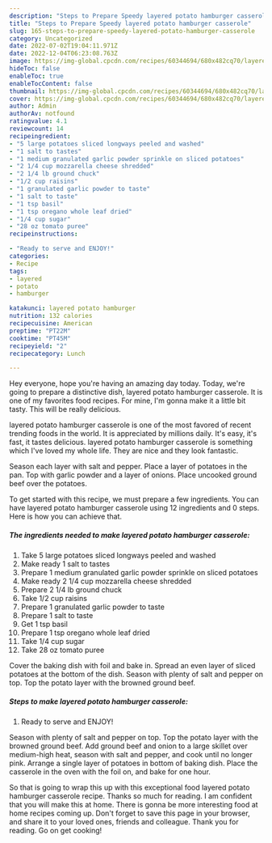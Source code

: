 ```yaml
---
description: "Steps to Prepare Speedy layered potato hamburger casserole"
title: "Steps to Prepare Speedy layered potato hamburger casserole"
slug: 165-steps-to-prepare-speedy-layered-potato-hamburger-casserole
category: Uncategorized
date: 2022-07-02T19:04:11.971Z
date: 2022-12-04T06:23:08.763Z
image: https://img-global.cpcdn.com/recipes/60344694/680x482cq70/layered-potato-hamburger-casserole-recipe-main-photo.jpg
hideToc: false
enableToc: true
enableTocContent: false
thumbnail: https://img-global.cpcdn.com/recipes/60344694/680x482cq70/layered-potato-hamburger-casserole-recipe-main-photo.jpg
cover: https://img-global.cpcdn.com/recipes/60344694/680x482cq70/layered-potato-hamburger-casserole-recipe-main-photo.jpg
author: Admin
authorAv: notfound
ratingvalue: 4.1
reviewcount: 14
recipeingredient:
- "5 large potatoes sliced longways peeled and washed"
- "1 salt to tastes"
- "1 medium granulated garlic powder sprinkle on sliced potatoes"
- "2 1/4 cup mozzarella cheese shredded"
- "2 1/4 lb ground chuck"
- "1/2 cup raisins"
- "1 granulated garlic powder to taste"
- "1 salt to taste"
- "1 tsp basil"
- "1 tsp oregano whole leaf dried"
- "1/4 cup sugar"
- "28 oz tomato puree"
recipeinstructions:

- "Ready to serve and ENJOY!"
categories:
- Recipe
tags:
- layered
- potato
- hamburger

katakunci: layered potato hamburger 
nutrition: 132 calories
recipecuisine: American
preptime: "PT22M"
cooktime: "PT45M"
recipeyield: "2"
recipecategory: Lunch

---
```



Hey everyone, hope you're having an amazing day today. Today, we're going to prepare a distinctive dish, layered potato hamburger casserole. It is one of my favorites food recipes. For mine, I'm gonna make it a little bit tasty. This will be really delicious.

layered potato hamburger casserole is one of the most favored of recent trending foods in the world. It is appreciated by millions daily. It's easy, it's fast, it tastes delicious. layered potato hamburger casserole is something which I've loved my whole life. They are nice and they look fantastic.

Season each layer with salt and pepper. Place a layer of potatoes in the pan. Top with garlic powder and a layer of onions. Place uncooked ground beef over the potatoes.


To get started with this recipe, we must prepare a few ingredients. You can have layered potato hamburger casserole using 12 ingredients and 0 steps. Here is how you can achieve that.

<!--inarticleads1-->

##### The ingredients needed to make layered potato hamburger casserole:

1. Take 5 large potatoes sliced longways peeled and washed
1. Make ready 1 salt to tastes
1. Prepare 1 medium granulated garlic powder sprinkle on sliced potatoes
1. Make ready 2 1/4 cup mozzarella cheese shredded
1. Prepare 2 1/4 lb ground chuck
1. Take 1/2 cup raisins
1. Prepare 1 granulated garlic powder to taste
1. Prepare 1 salt to taste
1. Get 1 tsp basil
1. Prepare 1 tsp oregano whole leaf dried
1. Take 1/4 cup sugar
1. Take 28 oz tomato puree


Cover the baking dish with foil and bake in. Spread an even layer of sliced potatoes at the bottom of the dish. Season with plenty of salt and pepper on top. Top the potato layer with the browned ground beef. 

<!--inarticleads2-->

##### Steps to make layered potato hamburger casserole:


1. Ready to serve and ENJOY!

Season with plenty of salt and pepper on top. Top the potato layer with the browned ground beef. Add ground beef and onion to a large skillet over medium-high heat, season with salt and pepper, and cook until no longer pink. Arrange a single layer of potatoes in bottom of baking dish. Place the casserole in the oven with the foil on, and bake for one hour. 

So that is going to wrap this up with this exceptional food layered potato hamburger casserole recipe. Thanks so much for reading. I am confident that you will make this at home. There is gonna be more interesting food at home recipes coming up. Don't forget to save this page in your browser, and share it to your loved ones, friends and colleague. Thank you for reading. Go on get cooking!
